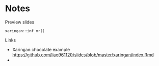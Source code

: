 

# Notes

Preview slides

`xaringan::inf_mr()`


Links

- Xaringan chocolate example https://github.com/liao961120/slides/blob/master/xaringan/index.Rmd
-  
